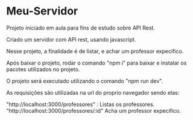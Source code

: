 # Meu-Servidor

Projeto iniciado em aula para fins de estudo sobre API Rest.

Criado um servidor com API rest, usando javascript.

Nesse projeto, a finalidade é de listar, e achar um professor expecifico.

Após baixar o projeto, rodar o comando "npm i" para baixar e instalar os pacotes utilizados no projeto.

O projeto será executado utilizando o comando "npm run dev".

As requisições são utilizadas na url do proprio navegador sendo elas:

"http://localhost:3000/professores" : Listas os professores.
"http://localhost:3000/professores/:id" Acha um professor expecifico.